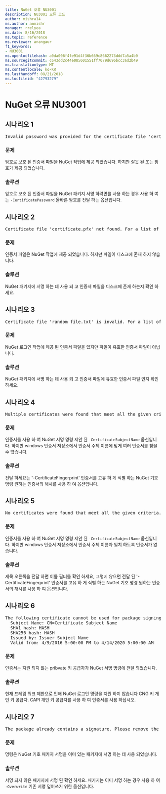 ```yaml
---
title: NuGet 오류 NU3001
description: NU3001 오류 코드
author: mishra14
ms.author: anmishr
manager: rrelyea
ms.date: 8/16/2018
ms.topic: reference
ms.reviewer: anangaur
f1_keywords:
- NU3001
ms.openlocfilehash: a0da006f4fe91d4f36b669c8662273ddd7a5a4b0
ms.sourcegitcommit: c643dd2c44e085601551ff7079d696bcc3ad2b49
ms.translationtype: MT
ms.contentlocale: ko-KR
ms.lasthandoff: 08/21/2018
ms.locfileid: "42793279"
---
```

# <a name="nuget-error-nu3001"></a>NuGet 오류 NU3001

## <a name="scenario-1"></a>시나리오 1

<pre>Invalid password was provided for the certificate file 'certificate.pfx'. Please provide a valid password using the '-CertificatePassword' option.</pre>

### <a name="issue"></a>문제

암호로 보호 된 인증서 파일을 NuGet 작업에 제공 되었습니다. 하지만 잘못 된 또는 암호가 제공 되었습니다.


### <a name="solution"></a>솔루션

암호로 보호 된 인증서 파일을 NuGet 패키지 서명 하려면를 사용 하는 경우 사용 하 여는 `-CertificatePassword` 올바른 암호를 전달 하는 옵션입니다.



## <a name="scenario-2"></a>시나리오 2

<pre>Certificate file 'certificate.pfx' not found. For a list of accepted ways to provide a certificate, please visit https://docs.nuget.org/docs/reference/command-line-reference.</pre>

### <a name="issue"></a>문제

인증서 파일은 NuGet 작업에 제공 되었습니다. 하지만 파일이 디스크에 존재 하지 않습니다.


### <a name="solution"></a>솔루션

NuGet 패키지에 서명 하는 데 사용 되 고 인증서 파일을 디스크에 존재 하는지 확인 하세요.



## <a name="scenario-3"></a>시나리오 3

<pre>Certificate file 'random_file.txt' is invalid. For a list of accepted ways to provide a certificate, please visit https://docs.nuget.org/docs/reference/command-line-reference.</pre>

### <a name="issue"></a>문제

NuGet 로그인 작업에 제공 된 인증서 파일을 있지만 파일이 유효한 인증서 파일이 아닙니다.


### <a name="solution"></a>솔루션

NuGet 패키지에 서명 하는 데 사용 되 고 인증서 파일에 유효한 인증서 파일 인지 확인 하세요.



## <a name="scenario-4"></a>시나리오 4

<pre>Multiple certificates were found that meet all the given criteria. Use the '-CertificateFingerprint' option with the hash of the desired certificate.</pre>

### <a name="issue"></a>문제

인증서를 사용 하 여 NuGet 서명 명령 제안 된 `-CertificateSubjectName` 옵션입니다. 하지만 windows 인증서 저장소에서 인증서 주체 이름에 맞게 여러 인증서를 찾을 수 없습니다.


### <a name="solution"></a>솔루션

전달 하세요는 '-CertificateFingerprint' 인증서를 고유 하 게 식별 하는 NuGet 기호 명령 원하는 인증서의 해시를 사용 하 여 옵션입니다.



## <a name="scenario-5"></a>시나리오 5

<pre>No certificates were found that meet all the given criteria. For a list of accepted ways to provide a certificate, please visit https://docs.nuget.org/docs/reference/command-line-reference.</pre>

### <a name="issue"></a>문제

인증서를 사용 하 여 NuGet 서명 명령 제안 된 `-CertificateSubjectName` 옵션입니다. 하지만 windows 인증서 저장소에서 인증서 주체 이름과 일치 하도록 인증서가 없습니다.


### <a name="solution"></a>솔루션

제목 오른쪽을 전달 하면 이름 필터를 확인 하세요, 그렇지 않으면 전달 된 '-CertificateFingerprint' 인증서를 고유 하 게 식별 하는 NuGet 기호 명령 원하는 인증서의 해시를 사용 하 여 옵션입니다.



## <a name="scenario-6"></a>시나리오 6

<pre>The following certificate cannot be used for package signing as the private key provider is unsupported:
  Subject Name: CN=Certificate Subject Name
  SHA1 hash: HASH
  SHA256 hash: HASH
  Issued by: Issuer Subject Name
  Valid from: 4/9/2016 5:00:00 PM to 4/14/2020 5:00:00 AM</pre>

### <a name="issue"></a>문제

인증서는 지원 되지 않는 pribvate 키 공급자가 NuGet 서명 명령에 전달 되었습니다. 


### <a name="solution"></a>솔루션

현재 프레임 워크 제한으로 인해 NuGet 로그인 명령을 지원 하지 않습니다 CNG 키 개인 키 공급자. CAPI 개인 키 공급자를 사용 하 여 인증서를 사용 하십시오.



## <a name="scenario-7"></a>시나리오 7

<pre>The package already contains a signature. Please remove the existing signature before adding a new signature.</pre>

### <a name="issue"></a>문제

명령은 NuGet 기호 패키지 서명을 이미 있는 패키지에 서명 하는 데 사용 되었습니다.


### <a name="solution"></a>솔루션

서명 되지 않은 패키지에 서명 된 확인 하세요. 패키지는 이미 서명 하는 경우 사용 하 여 `-Overwrite` 기존 서명 덮어쓰기 위한 옵션입니다.


